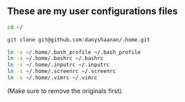 These are my user configurations files
--------------------------------------

```bash
cd ~/

git clone git@github.com:danyshaanan/.home.git

ln -s ~/.home/.bash_profile ~/.bash_profile
ln -s ~/.home/.bashrc ~/.bashrc
ln -s ~/.home/.inputrc ~/.inputrc
ln -s ~/.home/.screenrc ~/.screenrc
ln -s ~/.home/.vimrc ~/.vimrc
```

(Make sure to remove the originals first).
